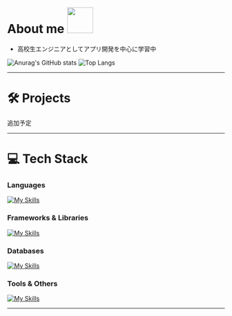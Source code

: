 # About me <img src="https://media.giphy.com/media/hvRJCLFzcasrR4ia7z/giphy.gif" width="60px">

- 高校生エンジニアとしてアプリ開発を中心に学習中

![Anurag's GitHub stats](https://github-readme-stats.vercel.app/api?username=Kykoji000)  ![Top Langs](https://github-readme-stats.vercel.app/api/top-langs/?username=Kykoji000&layout=compact)  

---
 
# 🛠 Projects

追加予定

---
# 💻 Tech Stack

### Languages
[![My Skills](https://skillicons.dev/icons?i=python,php,html,css)](https://skillicons.dev)

### Frameworks & Libraries
[![My Skills](https://skillicons.dev/icons?i=django,fastapi,laravel,nextjs,react,tailwind)](https://skillicons.dev)

### Databases
[![My Skills](https://skillicons.dev/icons?i=mysql)](https://skillicons.dev)

### Tools & Others
[![My Skills](https://skillicons.dev/icons?i=figma,docker,git)](https://skillicons.dev)

---
